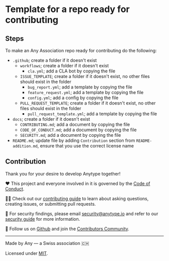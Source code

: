 # Template for a repo ready for contributing

## Steps
To make an Any Association repo ready for contributing do the following:

- `.github`; create a folder if it doesn't exist
  - `workflows`; create a folder if it doesn't exist 
    - `cla.yml`; add a CLA bot by copying the file
  - `ISSUE_TEMPLATE`; create a folder if it doesn't exist, no other files should exist in the folder
    - `bug_report.yml`; add a template by copying the file
    - `feature_request.yml`; add a template by copying the file
    - `config.yml`; add a config by copying the file
  - `PULL_REQUEST_TEMPLATE`; create a folder if it doesn't exist, no other files should exist in the folder
    - `pull_request_template.yml`; add a template by copying the file
- `docs`; create a folder if it doesn't exist
  - `CONTRIBUTING.md`; add a document by copying the file
  - `CODE_OF_CONDUCT.md`; add a document by copying the file
  - `SECURITY.md`; add a document by copying the file
- `README.md`; update file by adding `Contribution` section from `README-addition.md`, ensure that you use the correct license name

## Contribution
Thank you for your desire to develop Anytype together!

❤️ This project and everyone involved in it is governed by the [Code of Conduct](docs/CODE_OF_CONDUCT.md).

🧑‍💻 Check out our [contributing guide](docs/CONTRIBUTING.md) to learn about asking questions, creating issues, or submitting pull requests.

🫢 For security findings, please email [security@anytype.io](mailto:security@anytype.io) and refer to our [security guide](docs/SECURITY.md) for more information.

🤝 Follow us on [Github](https://github.com/anyproto) and join the [Contributors Community](https://github.com/orgs/anyproto/discussions).

---
Made by Any — a Swiss association 🇨🇭

Licensed under [MIT](./LICENSE.md).